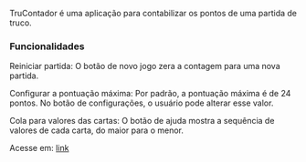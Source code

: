 TruContador é uma aplicação para contabilizar os pontos de uma partida de truco.

### Funcionalidades

Reiniciar partida:
O botão de novo jogo zera a contagem para uma nova partida.

Configurar a pontuação máxima:
Por padrão, a pontuação máxima é de 24 pontos. No botão de configurações, o usuário pode alterar esse valor.

Cola para valores das cartas:
O botão de ajuda mostra a sequência de valores de cada carta, do maior para o menor.

Acesse em: [link](https://trucontador.vercel.app/)
